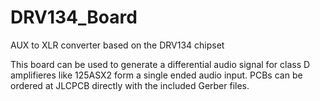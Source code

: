# DRV134_Board
AUX to XLR converter based on the DRV134 chipset

This board can be used to generate a differential audio signal for class D amplifieres like 125ASX2 form a single ended audio input.
PCBs can be ordered at JLCPCB directly with the included Gerber files. 
